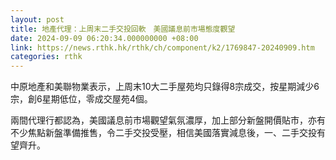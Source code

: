 ```yaml
---
layout: post
title: 地產代理：上周末二手交投回軟　美國議息前市場態度觀望
date: 2024-09-09 06:20:34.000000000 +08:00
link: https://news.rthk.hk/rthk/ch/component/k2/1769847-20240909.htm
categories: rthk
---
```


中原地產和美聯物業表示，上周末10大二手屋苑均只錄得8宗成交，按星期減少6宗，創6星期低位，零成交屋苑4個。

兩間代理行都認為，美國議息前市場觀望氣氛濃厚，加上部分新盤開價貼市，亦有不少焦點新盤準備推售，令二手交投受壓，相信美國落實減息後，一、二手交投有望齊升。
